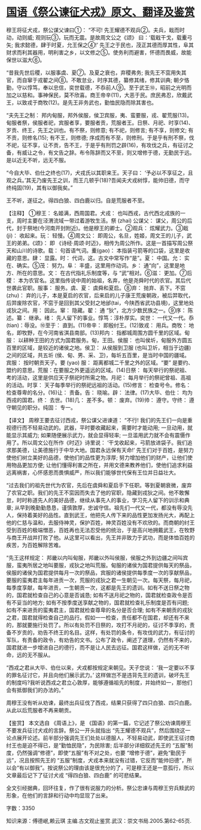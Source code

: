 # [国语《祭公谏征犬戎》原文、翻译及鉴赏](https://www.vrrw.net/wx/14011.html)

穆王将征犬戎，祭公谋父谏曰①： “不可! 先王耀德不观兵②。夫兵，戢而时动，动则威; 观则玩③，玩而无震。是故周文公之《颂》 曰：‘载戢干戈，载櫜弓矢; 我求懿德，肆于时夏，允王保之④!’ 先王之于民也，茂正其德而厚其性，阜其财求而利其器用，明利害之乡，以文修之⑤。使务利而避害，怀德而畏威，故能保世以滋大⑥。

“昔我先世后稷，以服事虞、夏⑦。及夏之衰也，弃稷弗务; 我先王不窋用失其官，而自窜于戎翟之间⑧。不敢怠业，时序其德，纂修其绪，修其训典; 朝夕恪勤，守以惇笃，奉以忠信，奕世载德，不忝前人⑨。至于武王⑩，昭前之光明而加之以慈和。事神保民，莫不欣喜。商王帝辛(11)，大恶于民。庶民弗忍，欣戴武王，以致戎于商牧(12)。是先王非务武也，勤恤民隐而除其害也。

“夫先王之制： 邦内甸服，邦外侯服，侯卫宾服，夷、蛮要服，戎、翟荒服(13)。甸服者祭，侯服者祀，宾服者享，要服者贡，荒服者王。日祭、月祀、时享(14)、岁贡、终王，先王之训也。有不祭，则修意; 有不祀，则修言; 有不享，则修文; 有不贡，则修名(15); 有不王，则修德; 序成而有不至，则修刑。于是乎有刑不祭，伐不祀，征不享，让不贡，告不王，于是乎有刑罚之辟(16)，有攻伐之兵，有征讨之备，有威让之令，有文告之辞。布令陈辞而又不至，则又增修于德，无勤民于远。是以近无不听，远无不服。

“今自大毕、伯仕之终也(17)，犬戎氏以其职来王。天子曰： ‘予必以不享征之，且观之兵。’其无乃废先王之训，而王几顿乎(18)?吾闻夫犬戎树惇，能帅旧德，而守终纯固(19)，其有以御我矣。”

王不听，遂征之。得四白狼、四白鹿以归。自是荒服者不至。



【注释】 ①穆王： 名姬满，西周国君。犬戎： 也叫西戎，古代西北戎族的一支，周时主要在泾渭流域一带过着游牧生活。祭 (zhai) 公谋父： 谋父，周公的后代，封于祭地(今河南开封附近)。他是穆王的卿士。②观兵： 炫耀武力。③戢(ji)： 收起来。玩： 轻慢。④周文公： 即周公，名旦，姓姬，周文王的儿子，武王的弟弟。《颂》： 即 《诗经·周颂·时迈》，相传为周公所作。这是一首描写周公祭天和山川的诗歌。载： 句首语气词。櫜(gao)： 本指装弓箭等的口袋，这里是收藏的意思。肆： 显露。时： 代词，这。古文中常写作“是”。夏： 中国。允： 实在、确实。⑤茂： 努力。阜： 丰盛，这里用作动词。乡： 通“向”，这里是地方、所在的意思。文： 在古代指礼乐制度等，与 “武”相对。⑥滋： 更加。⑦后稷： 本为农官名。这里指传说中周的始祖，名弃，他是尧舜时代的农官。其后代世袭此官职。服事： 服务。虞、夏： 虞舜和夏启。⑧弃： 抛弃、丢下。不窋(zhu)： 弃的儿子，本是夏启的农官，后来启的儿子康王荒废朝政，被后羿取代，后羿废除农官，不窋于是回到其父受封之地邰(tai，今陕西省武功县境)，这里地处戎狄之间。用： 因此。窜： 隐藏。翟： 通 “狄”，北方少数民族之一。⑨序： 陈述。纂： 继承。绪： 先人留下的事业。惇笃：淳朴厚实。奕世： 一代又一代。忝(tian)：辱没。⑩至于： 直到。(11)帝辛： 即殷纣王。(12)致戎： 用兵。商牧： 地名，即牧野，在今河南省淇县南部。(13)邦内： 指都城周围方圆千里的区域。甸服： 以耕种王田的方式为国君服务。甸，王田。侯服： 也叫侯圻，甸服外方圆五百里的区域，是较近的诸侯之地。侯卫： 从侯服到卫服 (也叫卫圻，相当于边疆) 之间的区域，共五圻 (侯、甸、男、采、卫)，每圻五百里，是当时中国的疆域。宾服： 按时朝贡天子。要 (yao) 服： 距离都城二千里之外的区域。“要” 是要约、盟约的意思。荒服：在要服之外更遥远的区域。(14)日祭： 每天举行的祭祀祖、考的活动，这里是供应天子祭祀时所需之物。月祀： 每月举行的祭祀曾祖、高祖的活动。时享： 天子每季举行的祭祀远祖的活动。(15)修言： 检查号令。修名： 检查尊卑的名分。(16)让： 责备。告： 晓喻。辟： 法律。(17)大毕、伯仕： 均为西戎的国君。终： 去世。(18)几： 差不多。顿： 废弃。(19)帅： 遵守。守终： 遵守朝见的职分。纯固： 专一。

【译文】 周穆王要去征讨西戎，祭公谋父进谏道： “不行! 我们的先王们一向是重视德行而不轻易动武的。武器，平时要收藏起来，需要时才能动用; 一旦动用，就能显示其威力; 如果随便展示武力，就会显得轻率; 一旦滥用武力就不会有震慑作用了。所以周文公在所作《时迈》诗里说： ‘干戈收起来，弓箭放进袋子。我们追求那美德，让美德施行于中华大地。国君永远保有天命!’ 先王们对于百姓，是努力使他们树立美好的品德，使他们的品性更为淳厚; 努力增加他们的财产，让他们使用物品更加方便; 让他们懂得利害之所在，并用文德来教养他们，使他们追求利益远离祸害，心怀感恩而畏惧威严，所以我们能够世代保有王位并日益壮大。

“过去我们的祖先世代为农官，先后在虞舜和夏启手下任职。等到夏朝衰微，废弃了农官之职。我们的先王不窋因而失去了他的官职，隐藏到戎狄之间。他不敢懈怠，时时称道先人的美好品德，继续从事先人的事业，学习先人留下的训示和典章; 从早到晚勤勤恳恳，谨慎敦厚，忠诚守信。祖先们一代又一代，都没有辱没先人，保持着美好的品性。直到武王，他把先人传下来的品性更加发扬光大，再配上他的仁慈与温和，去服侍神灵，保护百姓，神灵百姓没有不欢欣的。而商朝的纣王受到百姓的极端憎恶，百姓再也无法忍受他的统治，于是高兴地拥戴武王，在牧野与商王开战并打败了他。从这里可以看出，先王并非致力于武功，而是体恤百姓的疾苦，为百姓解除苦难。

“先王这样规定： 邦畿以内叫甸服，邦畿以外叫侯服，侯服之外到边疆之间叫宾服，蛮夷所居之地叫要服，戎狄之地叫荒服。甸服的诸侯为国君提供每天的祭品，侯服的诸侯为国君提供每月一次的祭品，宾服的诸侯提供每季度一次的享献祭品，要服的蛮夷君主每年进贡一次，荒服的戎狄之君一生朝见一次。每天祭，每月祀，每季度享献，每年进贡，一生朝贡一次，这都是先王的遗训。如有不送日祭之物的，国君就检查自己的心意是否诚恳; 如有不送月祀之物的，国君就检查政令是否有不妥当的地方; 如有不按季度送享献之物的，国君就检查礼乐制度是否有问题; 如有不来进贡的蛮夷君主，国君就检查尊卑的名分是否合理; 如有不来朝贡的戎狄之君，国君就得检查自己的品行。假如一一检查，责任都不在国君，却还有不来的，那就要施行处罚了。所以有处罚不日祭的，攻打不月祀的，征讨不季享的，责备不岁贡的，劝告不终王的名目。这样，有处罚的条令，有攻伐的武力，有征讨的军队，有责备的政令，有劝告的文书。公布了政令，阐述了道理，仍然有不来的，国君就进一步增进自己的德行，而不是让人民去远征。国君这样做，近的无不听命，远的无不服从。

“西戎之君从大毕、伯仕以来，犬戎都按规定来朝见。天子您说： ‘我一定要以不享的罪名征讨它，并且向他们展示武力。’ 这样做岂不是违背先王的遗训，破坏先王的制度吗?我听说西戎之君立心敦厚，能够遵循祖先的制度，并始终如一，那他们会有抵御我们的办法的。”

周穆王没有听从劝谏，最终出兵征伐了西戎，结果只获得了四只白狼、四只白鹿。从此以后荒服者不再来朝贡。

【鉴赏】 本文选自 《周语上》，是 《国语》的第一篇，它记述了祭公劝谏周穆王不要发兵征讨犬戎的言辞。祭公一开头就指出 “先王耀德不观兵”，然后围绕这一论点展开论述。前半部分强调先王们处处以德服人，不轻易动武，即使武王征讨商纣王也是迫不得已，是“勤恤民隐”，为民除害; 后半部分详细叙述先王的 “五服”制度，仍然强调“修德”，即使“五服”有不对之处，也要 “增修于德”，避免“勤民于远”，况且按照先王的 “五服”制度，犬戎本来就没有过错，它反而“能帅旧德”，所以会“有以御我”。按说祭公的理由该是很充分的了，可是穆王还是一意孤行，所以文章最后记下了征讨犬戎 “得四白狼、四白鹿” 的可悲结果。

全文引经据典，回环往复，作了很有说服力的分析。祭公忠谏与周穆王穷兵黩武的形象，在他们的言辞和行动中均显现了出来。

字数：3350

知识来源：傅德岷,赖云琪 主编.古文观止鉴赏.武汉：崇文书局.2005.第62-65页.

